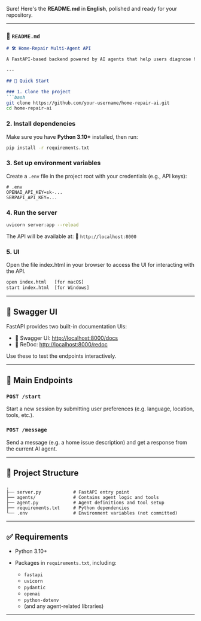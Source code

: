Sure! Here's the **README.md** in **English**, polished and ready for your repository.

---

### 📄 `README.md`

````markdown
# 🛠️ Home-Repair Multi-Agent API

A FastAPI-based backend powered by AI agents that help users diagnose home repair issues and suggest DIY or professional solutions.

---

## 🚀 Quick Start

### 1. Clone the project
```bash
git clone https://github.com/your-username/home-repair-ai.git
cd home-repair-ai
````

### 2. Install dependencies

Make sure you have **Python 3.10+** installed, then run:

```bash
pip install -r requirements.txt
```

### 3. Set up environment variables

Create a `.env` file in the project root with your credentials (e.g., API keys):

```env
# .env
OPENAI_API_KEY=sk-...
SERPAPI_API_KEY=...
```

### 4. Run the server

```bash
uvicorn server:app --reload
```

The API will be available at:
📡 `http://localhost:8000`


### 5. UI
Open the file index.html in your browser to access the UI for interacting with the API.

```bash
open index.html   [for macOS]
start index.html  [for Windows]
```

---

## 🧪 Swagger UI

FastAPI provides two built-in documentation UIs:

* 📘 Swagger UI: [http://localhost:8000/docs](http://localhost:8000/docs)
* 📕 ReDoc: [http://localhost:8000/redoc](http://localhost:8000/redoc)

Use these to test the endpoints interactively.

---

## 🧩 Main Endpoints

### `POST /start`

Start a new session by submitting user preferences (e.g. language, location, tools, etc.).

### `POST /message`

Send a message (e.g. a home issue description) and get a response from the current AI agent.

---

## 📁 Project Structure

```
.
├── server.py            # FastAPI entry point
├── agents/              # Contains agent logic and tools
├── agent.py             # Agent definitions and tool setup
├── requirements.txt     # Python dependencies
└── .env                 # Environment variables (not committed)
```

---

## ✅ Requirements

* Python 3.10+
* Packages in `requirements.txt`, including:

  * `fastapi`
  * `uvicorn`
  * `pydantic`
  * `openai`
  * `python-dotenv`
  * (and any agent-related libraries)

---
